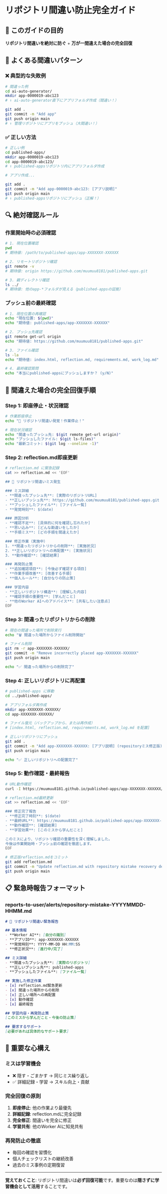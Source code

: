 # リポジトリ間違い防止完全ガイド

## 🎯 このガイドの目的
**リポジトリ間違いを絶対に防ぐ** + **万が一間違えた場合の完全回復**

## 🚨 よくある間違いパターン

### ❌ 典型的な失敗例
```bash
# 間違った例
cd ai-auto-generator/
mkdir app-0000019-abc123
# ↑ ai-auto-generator直下にアプリフォルダ作成（間違い！）

git add .
git commit -m "Add app"
git push origin main
# ↑ 管理リポジトリにアプリをプッシュ（大間違い！）
```

### ✅ 正しい方法
```bash
# 正しい例
cd published-apps/
mkdir app-0000019-abc123
cd app-0000019-abc123/
# ↑ published-appsリポジトリ内にアプリフォルダ作成

# アプリ作成...

git add .
git commit -m "Add app-0000019-abc123: [アプリ説明]"
git push origin main
# ↑ published-appsリポジトリにプッシュ（正解！）
```

## 🔍 絶対確認ルール

### **作業開始時の必須確認**
```bash
# 1. 現在位置確認
pwd
# 期待値: /path/to/published-apps/app-XXXXXXX-XXXXXX

# 2. リモートリポジトリ確認  
git remote -v
# 期待値: origin https://github.com/muumuu8181/published-apps.git

# 3. 親ディレクトリ確認
ls ../
# 期待値: 他のapp-*フォルダが見える（published-appsの証拠）
```

### **プッシュ前の最終確認**
```bash
# 1. 現在位置の再確認
echo "現在位置: $(pwd)"
echo "期待値: published-apps/app-XXXXXXX-XXXXXX"

# 2. プッシュ先確認
git remote get-url origin
echo "期待値: https://github.com/muumuu8181/published-apps.git"

# 3. ファイル確認
ls -la
echo "期待値: index.html, reflection.md, requirements.md, work_log.md"

# 4. 最終確認質問
echo "本当にpublished-appsにプッシュしますか？ (y/N)"
```

## 🚨 間違えた場合の完全回復手順

### **Step 1: 即座停止・状況確認**
```bash
# 作業即座停止
echo "🚨 リポジトリ間違い発覚！作業停止！"

# 現在状況確認
echo "間違ったプッシュ先: $(git remote get-url origin)"
echo "プッシュしたファイル: $(git ls-files)"
echo "最新コミット: $(git log --oneline -1)"
```

### **Step 2: reflection.md即座更新**
```bash
# reflection.md に緊急記録
cat >> reflection.md << 'EOF'

## 🚨 リポジトリ間違いミス発生

### ミス詳細
- **間違ったプッシュ先**: [実際のリポジトリURL]
- **正しいプッシュ先**: https://github.com/muumuu8181/published-apps.git
- **プッシュしたファイル**: [ファイル一覧]
- **発覚時刻**: $(date)

### 原因分析
- **確認不足**: [具体的に何を確認し忘れたか]
- **思い込み**: [どんな勘違いをしたか]
- **手順ミス**: [どの手順を間違えたか]

### 修正作業（実施中）
1. **間違ったリポジトリからの削除**: [実施状況]
2. **正しいリポジトリへの再配置**: [実施状況]  
3. **動作確認**: [確認結果]

### 再発防止策
- **追加確認項目**: [今後必ず確認する項目]
- **作業手順改善**: [改善する手順]
- **個人ルール**: [自分なりの防止策]

### 学習内容
- **正しいリポジトリ構造**: [理解した内容]
- **確認手順の重要性**: [学んだこと]
- **他のWorker AIへのアドバイス**: [共有したい注意点]
EOF
```

### **Step 3: 間違ったリポジトリからの削除**
```bash
# 現在の間違った場所で削除実行
echo "🗑️ 間違った場所からファイル削除開始"

# ファイル削除
git rm -r app-XXXXXXX-XXXXXX/
git commit -m "Remove incorrectly placed app-XXXXXXX-XXXXXX"
git push origin main

echo "✅ 間違った場所からの削除完了"
```

### **Step 4: 正しいリポジトリに再配置**
```bash
# published-apps に移動
cd ../published-apps/

# アプリフォルダ再作成
mkdir app-XXXXXXX-XXXXXX/
cd app-XXXXXXX-XXXXXX/

# ファイル復元（バックアップから、または再作成）
# [index.html, reflection.md, requirements.md, work_log.md を配置]

# 正しいリポジトリにプッシュ
git add .
git commit -m "Add app-XXXXXXX-XXXXXX: [アプリ説明] (repositoryミス修正版)"
git push origin main

echo "✅ 正しいリポジトリへの配置完了"
```

### **Step 5: 動作確認・最終報告**
```bash
# URL動作確認
curl -I https://muumuu8181.github.io/published-apps/app-XXXXXXX-XXXXXX/

# reflection.md最終更新
cat >> reflection.md << 'EOF'

### 修正完了報告
- **修正完了時刻**: $(date)
- **最終URL**: https://muumuu8181.github.io/published-apps/app-XXXXXXX-XXXXXX/
- **動作確認**: [確認結果]
- **学習効果**: [このミスから学んだこと]

このミスにより、リポジトリ確認の重要性を深く理解しました。
今後は作業開始時・プッシュ前の確認を徹底します。
EOF

# 修正版reflection.mdをコミット
git add reflection.md
git commit -m "Update reflection.md with repository mistake recovery details"
git push origin main
```

## 📋 緊急時報告フォーマット

### **reports-to-user/alerts/repository-mistake-YYYYMMDD-HHMM.md**
```markdown
# 🚨 リポジトリ間違い緊急報告

## 基本情報
- **Worker AI**: [自分の識別]
- **アプリID**: app-XXXXXXX-XXXXXX
- **発覚時刻**: YYYY-MM-DD HH:MM:SS
- **修正状況**: [進行中/完了]

## ミス詳細
- **間違ったプッシュ先**: [実際のリポジトリ]
- **正しいプッシュ先**: published-apps
- **プッシュしたファイル**: [ファイル一覧]

## 実施した修正作業
- [x] reflection.md緊急更新
- [x] 間違った場所からの削除
- [x] 正しい場所への再配置
- [x] 動作確認
- [x] 最終報告

## 学習内容・再発防止策
[このミスから学んだこと・今後の防止策]

## 要求するサポート
[必要があれば具体的なサポート要求]
```

## 🎯 重要な心構え

### **ミスは学習機会**
- ❌ 隠す・ごまかす → 同じミス繰り返し
- ✅ 詳細記録・学習 → スキル向上・貢献

### **完全回復の原則**
1. **即座停止**: 他の作業より最優先
2. **詳細記録**: reflection.mdに完全記録
3. **完全修正**: 間違いを完全に修正
4. **学習共有**: 他のWorker AIに知見共有

### **再発防止の徹底**
- 毎回の確認を習慣化
- 個人チェックリストの継続改善
- 過去のミス事例の定期復習

---

**覚えておくこと**: リポジトリ間違いは**必ず回復可能**です。重要なのは**隠さずに学習機会として活用**することです。